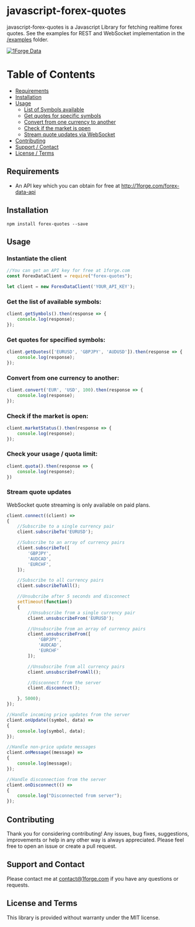 # javascript-forex-quotes

javascript-forex-quotes is a Javascript Library for fetching realtime forex quotes.  See the examples for REST and WebSocket implementation in the [/examples](https://github.com/1Forge/javascript-forex-quotes/tree/master/examples) folder.

<a href="#">![1Forge Data](https://1forge.com/images/1forge.gif)</a>

# Table of Contents

- [Requirements](#requirements)
- [Installation](#installation)
- [Usage](#usage)
    - [List of Symbols available](#get-the-list-of-available-symbols)
    - [Get quotes for specific symbols](#get-quotes-for-specified-symbols)
    - [Convert from one currency to another](#convert-from-one-currency-to-another)
    - [Check if the market is open](#check-if-the-market-is-open)
    - [Stream quote updates via WebSocket](#stream-quote-updates)
- [Contributing](#contributing)
- [Support / Contact](#support-and-contact)
- [License / Terms](#license-and-terms)

## Requirements
* An API key which you can obtain for free at http://1forge.com/forex-data-api

## Installation
```npm install forex-quotes --save```

## Usage

### Instantiate the client
```javascript
//You can get an API key for free at 1forge.com
const ForexDataClient = require("forex-quotes");

let client = new ForexDataClient('YOUR_API_KEY');
```

### Get the list of available symbols:

```javascript
client.getSymbols().then(response => {
    console.log(response);
});
```
### Get quotes for specified symbols:
```javascript
client.getQuotes(['EURUSD', 'GBPJPY', 'AUDUSD']).then(response => {
    console.log(response);
});
```

### Convert from one currency to another:
```javascript
client.convert('EUR', 'USD', 100).then(response => {
    console.log(response);
});
```

### Check if the market is open:
```javascript
client.marketStatus().then(response => {
    console.log(response);
});
```

### Check your usage / quota limit:
```javascript
client.quota().then(response => {
    console.log(response);
})
```

### Stream quote updates
WebSocket quote streaming is only available on paid plans.
```javascript
client.connect((client) =>
{
    //Subscribe to a single currency pair
    client.subscribeTo('EURUSD');

    //Subscribe to an array of currency pairs
    client.subscribeTo([
        'GBPJPY',
        'AUDCAD',
        'EURCHF',
    ]);

    //Subscribe to all currency pairs
    client.subscribeToAll();

    //Unsubcribe after 5 seconds and disconnect
    setTimeout(function()
    {
        //Unsubscribe from a single currency pair
        client.unsubscribeFrom('EURUSD');

        //Unsubscribe from an array of currency pairs
        client.unsubscribeFrom([
            'GBPJPY',
            'AUDCAD',
            'EURCHF'
        ]);

        //Unsubscribe from all currency pairs
        client.unsubscribeFromAll();

        //Disconnect from the server
        client.disconnect();

    }, 5000);
});

//Handle incoming price updates from the server
client.onUpdate((symbol, data) =>
{
    console.log(symbol, data);
});

//Handle non-price update messages
client.onMessage((message) =>
{
    console.log(message);
});

//Handle disconnection from the server
client.onDisconnect(() =>
{
    console.log("Disconnected from server");
});

```
## Contributing
Thank you for considering contributing! Any issues, bug fixes, suggestions, improvements or help in any other way is always appreciated.  Please feel free to open an issue or create a pull request.

## Support and Contact
Please contact me at contact@1forge.com if you have any questions or requests.

## License and Terms
This library is provided without warranty under the MIT license.
